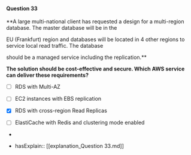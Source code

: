 #### Question  33


**A large multi-national client has requested a design for a multi-region database. The master database will be in the

EU (Frankfurt) region and databases will be located in 4 other regions to service local read traffic. The database

should be a managed service including the replication.**


**The solution should be cost-effective and secure. Which AWS service can deliver these requirements?**


- [ ] RDS with Multi-AZ


- [ ] EC2 instances with EBS replication


- [x] RDS with cross-region Read Replicas


- [ ] ElastiCache with Redis and clustering mode enabled


*

- hasExplain:: [[explanation_Question  33.md]]